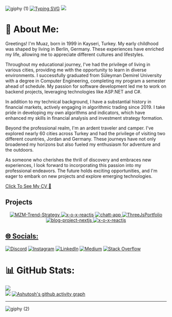![giphy (1)](https://user-images.githubusercontent.com/46108683/221549014-c66fb9ec-2380-4d9f-94dc-f1c5cce2e99f.gif)
[![Typing SVG](https://readme-typing-svg.herokuapp.com?font=Libre+Barcode+39+Text&size=28&pause=1000&color=00F71E&center=true&vCenter=true&width=435&lines=Console.WriteLine(%22Hello+World%22))](https://git.io/typing-svg)
![](https://komarev.com/ghpvc/?username=muazerdemyigit&style=for-the-badge&color=blueviolet)


# 💫 About Me:
Greetings! I'm Muaz, born in 1999 in Kayseri, Turkey. My early childhood was shaped by living in Berlin, Germany. These experiences have enriched my life, allowing me to appreciate different cultures and lifestyles.

Throughout my educational journey, I've had the privilege of living in various cities, providing me with the opportunity to learn in diverse environments. I successfully graduated from Süleyman Demirel University with a degree in Computer Engineering, completing my program a semester ahead of schedule. My passion for software development led me to work on backend projects, leveraging technologies like ASP.NET and C#.

In addition to my technical background, I have a substantial history in financial markets, actively engaging in algorithmic trading since 2019. I take pride in developing my own algorithms and indicators, which have enhanced my skills in financial analysis and investment strategy formation.

Beyond the professional realm, I'm an ardent traveler and camper. I've explored nearly 60 cities across Turkey and had the privilege of visiting two different countries, Jordan and Germany. These journeys have not only broadened my horizons but also fueled my enthusiasm for adventure and the outdoors.

As someone who cherishes the thrill of discovery and embraces new experiences, I look forward to incorporating this passion into my professional endeavors. The future holds exciting opportunities, and I'm eager to embark on new projects and explore emerging technologies.

[Click To See My CV :open_file_folder:](https://drive.google.com/file/d/1TS_TwhXWi5pEZCaNiqoWLeXG97uJs4WE/view?usp=sharing)

## Projects
<p align="center">
  </a>
  <a href="https://github.com/muazerdemyigit/MZM-Trend-Strategy">
    <img title="MZM-Trend-Strategy" src="https://github-readme-stats.vercel.app/api/pin/?username=muazerdemyigit&repo=MZM-Trend-Strategy&theme=midnight-purple">
    </a>
<a href="[https://github.com/muazerdemyigit/x-o-x-reactjs](https://github.com/muazerdemyigit/BtkFinalProject)">
  <img title="x-o-x-reactjs" src="https://github-readme-stats.vercel.app/api/pin/?username=muazerdemyigit&repo=BtkFinalProject&theme=midnight-purple"></a>
</a>
<a href="https://github.com/muazerdemyigit/chatt-app">
  <img title="chatt-app" src="https://github-readme-stats.vercel.app/api/pin/?username=muazerdemyigit&repo=chatt-app&theme=midnight-purple">
</a>
<a href="https://github.com/muazerdemyigit/ThreeJsPortfolio">
  <img title="ThreeJsPortfolio" src="https://github-readme-stats.vercel.app/api/pin/?username=muazerdemyigit&repo=ThreeJsPortfolio&theme=midnight-purple">
</a>
<a href="https://github.com/muazerdemyigit/blog-project-nextjs">
  <img title="blog-project-nextjs" src="https://github-readme-stats.vercel.app/api/pin/?username=muazerdemyigit&repo=blog-project-nextjs&theme=midnight-purple">
</a>
<a href="https://github.com/muazerdemyigit/x-o-x-reactjs">
  <img title="x-o-x-reactjs" src="https://github-readme-stats.vercel.app/api/pin/?username=muazerdemyigit&repo=x-o-x-reactjs&theme=midnight-purple">
</p>

## 🌐 Socials:
[![Discord](https://img.shields.io/badge/Discord-%237289DA.svg?logo=discord&logoColor=white)](https://discord.gg/MuazErdemYiğit#8858) [![Instagram](https://img.shields.io/badge/Instagram-%23E4405F.svg?logo=Instagram&logoColor=white)](https://instagram.com/muazerdemyigit) [![LinkedIn](https://img.shields.io/badge/LinkedIn-%230077B5.svg?logo=linkedin&logoColor=white)](https://www.linkedin.com/in/muaz-erdem-yigit/) [![Medium](https://img.shields.io/badge/Medium-12100E?logo=medium&logoColor=white)](https://medium.com/@@muazerdemyigit) [![Stack Overflow](https://img.shields.io/badge/-Stackoverflow-FE7A16?logo=stack-overflow&logoColor=white)](https://stackoverflow.com/users/20896184) 

# 📊 GitHub Stats:
![](https://github-readme-streak-stats.herokuapp.com/?user=muazerdemyigit&theme=midnight-purple&hide_border=false)<br/>
![](https://github-readme-stats.vercel.app/api/top-langs/?username=muazerdemyigit&theme=midnight-purple&hide_border=false&include_all_commits=true&count_private=false&layout=compact)
[![Ashutosh's github activity graph](https://github-readme-activity-graph.vercel.app/graph?username=muazerdemyigit&theme=high-contrast)](https://github.com/ashutosh00710/github-readme-activity-graph)


---
![giphy (2)](https://user-images.githubusercontent.com/46108683/221549328-ff4fa721-04b0-42b5-beaf-489089a9a6d6.gif)

